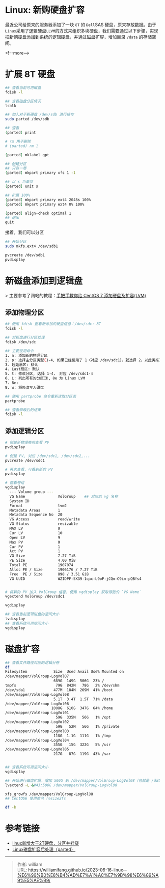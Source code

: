 # Linux: 新购硬盘扩容


最近公司给原来的服务器添加了一块 `8T` 的 `Dell`SAS  硬盘，原来存放数据。由于`Linux`采用了逻辑硬盘`LLVM`的方式来组织多块硬盘，我们需要通过以下步骤，实现把新购硬盘添加到系统的逻辑硬盘，并通过磁盘扩容，增加目录 `/data` 的存储空间。


&lt;!--more--&gt;

# 扩展 8T 硬盘

```bash
## 查看当前可用磁盘
fdisk -l

## 查看磁盘分区情况
lsblk

## 加入对于新硬盘 /dev/sdb 进行操作
sudo parted /dev/sdb

## 查看
(parted) print

# rm 用于删除
# (parted) rm 1

(parted) mklabel gpt

## 创建分区
## 只有一卷
(parted) mkpart primary xfs 1 -1

## 以 s 为单位
(parted) unit s

## 扩展 100%
(parted) mkpart primary ext4 2048s 100%
(parted) mkpart primary ext4 0% 100%

(parted) align-check optimal 1
## 退出
quit
````

接着，我们可以分区

```bash
## 开始分区
sudo mkfs.ext4 /dev/sdb1

pvcreate /dev/sdb1
pvdisplay
```

# 新磁盘添加到逻辑盘

&gt; 主要参考了网站的教程：[手把手教你给 CentOS 7 添加硬盘及扩容(LVM)](https://aurthurxlc.github.io/Aurthur-2017/Centos-7-extend-lvm-volume.html)

## 添加物理分区

```bash
## 使用 fdisk 查看新添加的硬盘信息：/dev/sdc: 8T
fdisk -l

## 对新盘进行分区处理
fdisk /dev/sdc

## 主要使用命令
1. n: 添加新的物理分区
2. p: 选择主分区类型(1-4, 如果已经使用了 1（对应 /dev/sdc1），就选择 2，以此类推)
3. 起始扇区: 默认
4. Last扇区: 默认
5. t: 修改分区, 选择 1-4， 对应 /dev/sdc1-4
6. L: 列出所有的分区ID, 8e 为 Linux LVM
7. 8e:
8. w: 将修改写入磁盘

## 使用 partprobe 命令重新读取分区表
partprobe

## 查看修改后的结果
fdisk -l
```

## 添加逻辑分区

```bash
# 创建新物理卷前查看 PV
pvdisplay

# 创建 PV, 对应 /dev/sdc1, /dev/sdc2,...
pvcreate /dev/sdc1

# 再次查看，可看到新的 PV
pvdisplay

# 查看卷组
vgdisplay
  --- Volume group ---
  VG Name               VolGroup    ## 对应的 vg 名称
  System ID
  Format                lvm2
  Metadata Areas        1
  Metadata Sequence No  20
  VG Access             read/write
  VG Status             resizable
  MAX LV                0
  Cur LV                10
  Open LV               9
  Max PV                0
  Cur PV                1
  Act PV                1
  VG Size               7.27 TiB
  PE Size               4.00 MiB
  Total PE              1907074
  Alloc PE / Size       1906176 / 7.27 TiB
  Free  PE / Size       898 / 3.51 GiB
  VG UUID               WZIDPF-5X39-1qac-L9oP-jCQm-C9im-pQBfs4


# 将新的 PV 加入 VolGroup 组卷，使用 vgdisplay 获取得到的 `VG Name`
vgextend VolGroup /dev/sdc1

vgdisplay

## 查看当前逻辑磁盘的空间大小
lvdisplay
## 查看系统可用空间大小
vgdisplay
```

# 磁盘扩容

```bash
## 查看文件路径对应的逻辑分卷
df
Filesystem            Size  Used Avail Use% Mounted on
/dev/mapper/VolGroup-LogVol07
                      689G  149G  506G  23% /
tmpfs                  79G  842M   78G   2% /dev/shm
/dev/sda1             477M  184M  269M  41% /boot
/dev/mapper/VolGroup-LogVol08
                      5.1T  3.4T  1.5T  71% /data
/dev/mapper/VolGroup-LogVol06
                     1008G  610G  347G  64% /home
/dev/mapper/VolGroup-LogVol01
                       59G  335M   56G   1% /opt
/dev/mapper/VolGroup-LogVol02
                       59G   52M   56G   1% /private
/dev/mapper/VolGroup-LogVol03
                      118G  1.1G  111G   1% /tmp
/dev/mapper/VolGroup-LogVol04
                      355G   15G  322G   5% /usr
/dev/mapper/VolGroup-LogVol05
                      217G   87G  119G  43% /var


## 查看系统可用空间大小
vgdisplay

## 开始进行磁盘扩展，增加 500G 到 /dev/mapper/VolGroup-LogVol08（也就是 /data）
lvextend -L &#43;500G /dev/mapper/VolGroup-LogVol08

xfs_growfs /dev/mapper/VolGroup-LogVol08
## CentOS6 使用命令 resize2fs

df -h
```

# 参考链接

- [linux新增大于2T硬盘，分区并挂载](https://blog.csdn.net/u012150360/article/details/81333051)
- [Linux磁盘扩容后处理（parted）](https://support.huaweicloud.com/usermanual-dss/dss_01_2311.html)



---

> 作者: william  
> URL: https://williamlfang.github.io/2023-06-16-linux--%E6%96%B0%E8%B4%AD%E7%A1%AC%E7%9B%98%E6%89%A9%E5%AE%B9/  


